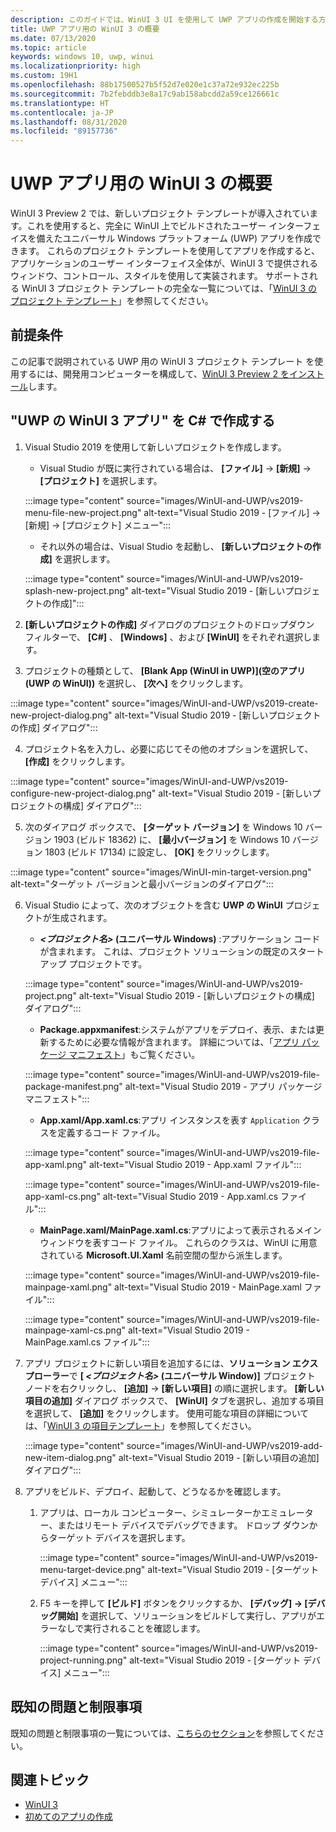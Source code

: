 ```yaml
---
description: このガイドでは、WinUI 3 UI を使用して UWP アプリの作成を開始する方法について説明します。
title: UWP アプリ用の WinUI 3 の概要
ms.date: 07/13/2020
ms.topic: article
keywords: windows 10, uwp, winui
ms.localizationpriority: high
ms.custom: 19H1
ms.openlocfilehash: 88b17500527b5f52d7e020e1c37a72e932ec225b
ms.sourcegitcommit: 7b2febddb3e8a17c9ab158abcdd2a59ce126661c
ms.translationtype: HT
ms.contentlocale: ja-JP
ms.lasthandoff: 08/31/2020
ms.locfileid: "89157736"
---
```

# <a name="get-started-with-winui-3-for-uwp-apps"></a>UWP アプリ用の WinUI 3 の概要

WinUI 3 Preview 2 では、新しいプロジェクト テンプレートが導入されています。これを使用すると、完全に WinUI 上でビルドされたユーザー インターフェイスを備えたユニバーサル Windows プラットフォーム (UWP) アプリを作成できます。 これらのプロジェクト テンプレートを使用してアプリを作成すると、アプリケーションのユーザー インターフェイス全体が、WinUI 3 で提供されるウィンドウ、コントロール、スタイルを使用して実装されます。 サポートされる WinUI 3 プロジェクト テンプレートの完全な一覧については、「[WinUI 3 のプロジェクト テンプレート](index.md#project-templates-for-winui-3)」を参照してください。

## <a name="prerequisites"></a>前提条件

この記事で説明されている UWP 用の WinUI 3 プロジェクト テンプレート を使用するには、開発用コンピューターを構成して、[WinUI 3 Preview 2 をインストール](index.md#install-winui-3-preview-2)します。

## <a name="create-a-winui-3-app-in-uwp-for-c"></a>"UWP の WinUI 3 アプリ" を C# で作成する

1. Visual Studio 2019 を使用して新しいプロジェクトを作成します。
   - Visual Studio が既に実行されている場合は、 **[ファイル]**  ->  **[新規]**  ->  **[プロジェクト]** を選択します。

   :::image type="content" source="images/WinUI-and-UWP/vs2019-menu-file-new-project.png" alt-text="Visual Studio 2019 - [ファイル] -> [新規] -> [プロジェクト] メニュー":::

   - それ以外の場合は、Visual Studio を起動し、 **[新しいプロジェクトの作成]** を選択します。

   :::image type="content" source="images/WinUI-and-UWP/vs2019-splash-new-project.png" alt-text="Visual Studio 2019 - [新しいプロジェクトの作成]":::

2. **[新しいプロジェクトの作成]** ダイアログのプロジェクトのドロップダウン フィルターで、 **[C#]** 、 **[Windows]** 、および **[WinUI]** をそれぞれ選択します。

3. プロジェクトの種類として、 **[Blank App (WinUI in UWP)]\(空のアプリ (UWP の WinUI)\)** を選択し、 **[次へ]** をクリックします。

:::image type="content" source="images/WinUI-and-UWP/vs2019-create-new-project-dialog.png" alt-text="Visual Studio 2019 - [新しいプロジェクトの作成] ダイアログ":::

4. プロジェクト名を入力し、必要に応じてその他のオプションを選択して、 **[作成]** をクリックします。

:::image type="content" source="images/WinUI-and-UWP/vs2019-configure-new-project-dialog.png" alt-text="Visual Studio 2019 - [新しいプロジェクトの構成] ダイアログ":::

5. 次のダイアログ ボックスで、 **[ターゲット バージョン]** を Windows 10 バージョン 1903 (ビルド 18362) に、 **[最小バージョン]** を Windows 10 バージョン 1803 (ビルド 17134) に設定し、 **[OK]** をクリックします。

:::image type="content" source="images/WinUI-min-target-version.png" alt-text="ターゲット バージョンと最小バージョンのダイアログ":::

6. Visual Studio によって、次のオブジェクトを含む **UWP の WinUI** プロジェクトが生成されます。

    - ***<プロジェクト名>* (ユニバーサル Windows)** :アプリケーション コードが含まれます。 これは、プロジェクト ソリューションの既定のスタートアップ プロジェクトです。

    :::image type="content" source="images/WinUI-and-UWP/vs2019-project.png" alt-text="Visual Studio 2019 - [新しいプロジェクトの構成] ダイアログ":::

    - **Package.appxmanifest**:システムがアプリをデプロイ、表示、または更新するために必要な情報が含まれます。 詳細については、「[アプリ パッケージ マニフェスト](/uwp/schemas/appxpackage/appx-package-manifest)」もご覧ください。

    :::image type="content" source="images/WinUI-and-UWP/vs2019-file-package-manifest.png" alt-text="Visual Studio 2019 - アプリ パッケージ マニフェスト":::

    - **App.xaml/App.xaml.cs**:アプリ インスタンスを表す `Application` クラスを定義するコード ファイル。

    :::image type="content" source="images/WinUI-and-UWP/vs2019-file-app-xaml.png" alt-text="Visual Studio 2019 - App.xaml ファイル":::

    :::image type="content" source="images/WinUI-and-UWP/vs2019-file-app-xaml-cs.png" alt-text="Visual Studio 2019 - App.xaml.cs ファイル":::

    - **MainPage.xaml/MainPage.xaml.cs**:アプリによって表示されるメイン ウィンドウを表すコード ファイル。 これらのクラスは、WinUI に用意されている **Microsoft.UI.Xaml** 名前空間の型から派生します。

    :::image type="content" source="images/WinUI-and-UWP/vs2019-file-mainpage-xaml.png" alt-text="Visual Studio 2019 - MainPage.xaml ファイル":::

    :::image type="content" source="images/WinUI-and-UWP/vs2019-file-mainpage-xaml-cs.png" alt-text="Visual Studio 2019 - MainPage.xaml.cs ファイル":::

7. アプリ プロジェクトに新しい項目を追加するには、**ソリューション エクスプローラー**で **[ *<プロジェクト名>* (ユニバーサル Window)]** プロジェクト ノードを右クリックし、 **[追加]**  ->  **[新しい項目]** の順に選択します。 **[新しい項目の追加]** ダイアログ ボックスで、 **[WinUI]** タブを選択し、追加する項目を選択して、 **[追加]** をクリックします。 使用可能な項目の詳細については、「[WinUI 3 の項目テンプレート](index.md#item-templates-for-winui-3)」を参照してください。

    :::image type="content" source="images/WinUI-and-UWP/vs2019-add-new-item-dialog.png" alt-text="Visual Studio 2019 - [新しい項目の追加] ダイアログ":::

8. アプリをビルド、デプロイ、起動して、どうなるかを確認します。

    1. アプリは、ローカル コンピューター、シミュレーターかエミュレーター、またはリモート デバイスでデバッグできます。 ドロップ ダウンからターゲット デバイスを選択します。

        :::image type="content" source="images/WinUI-and-UWP/vs2019-menu-target-device.png" alt-text="Visual Studio 2019 - [ターゲット デバイス] メニュー":::

    1. F5 キーを押して **[ビルド]** ボタンをクリックするか、 **[デバッグ] -> [デバッグ開始]** を選択して、ソリューションをビルドして実行し、アプリがエラーなしで実行されることを確認します。

        :::image type="content" source="images/WinUI-and-UWP/vs2019-project-running.png" alt-text="Visual Studio 2019 - [ターゲット デバイス] メニュー":::

## <a name="known-issues-and-limitations"></a>既知の問題と制限事項

既知の問題と制限事項の一覧については、[こちらのセクション](index.md#preview-2-limitations-and-known-issues)を参照してください。

## <a name="related-topics"></a>関連トピック

- [WinUI 3](index.md)
- [初めてのアプリの作成](/windows/uwp/get-started/your-first-app)